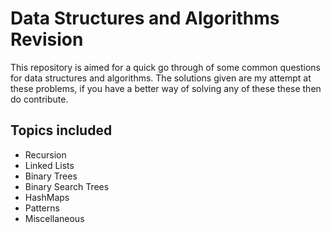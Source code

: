 # Data Structures and Algorithms Revision

This repository is aimed for a quick go through of some common questions for data structures and algorithms. The solutions given are my attempt at these problems, if you have a better way of solving any of these these then do contribute.

## Topics included

* Recursion
* Linked Lists
* Binary Trees
* Binary Search Trees
* HashMaps
* Patterns
* Miscellaneous
